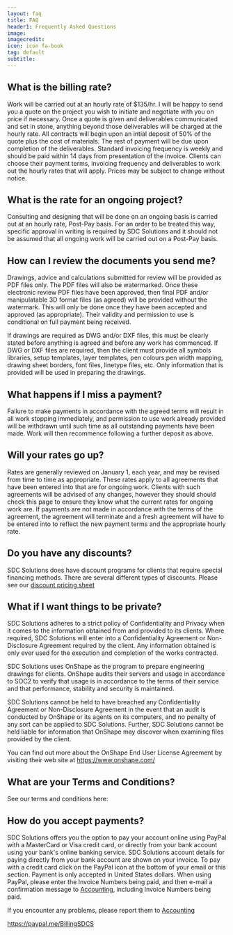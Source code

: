 ```yaml
---
layout: faq
title: FAQ
header1: Frequently Asked Questions
image: 
imagecredit: 
icon: icon fa-book
tag: default
subtitle: 
---
```


What is the billing rate?
------------------------
Work will be carried out at an hourly rate of $135/hr. I will be happy to send you a quote on the project you wish to initiate and negotiate with you on price if necessary. Once a quote is given and deliverables communicated and set in stone, anything beyond those deliverables will be charged at the hourly rate. All contracts will begin upon an intial deposit of 50% of the quote plus the cost of materials. The rest of payment will be due upon completion of the deliverables. Standard invoicing frequency is weekly and should be paid within 14 days from presentation of the invoice. Clients can choose their payment terms, invoicing frequency and deliverables to work out the hourly rates that will apply. Prices may be subject to change without notice.

What is the rate for an ongoing project?
------------------------
Consulting and designing that will be done on an ongoing basis is carried out at an hourly rate, Post-Pay basis.  For an order to be treated this way, specific approval in writing is required by SDC Solutions and it should not be assumed that all ongoing work will be carried out on a Post-Pay basis.

How can I review the documents you send me?
-------------------------------------------
Drawings, advice and calculations submitted for review will be provided as PDF files only. The PDF files will also be watermarked. Once these electronic review PDF files have been approved, then final PDF and/or manipulatable 3D format files (as agreed) will be provided without the watermark. This will only be done once they have been accepted and approved (as appropriate). Their validity and permission to use is conditional on full payment being received.

If drawings are required as DWG and/or DXF files, this must be clearly stated before anything is agreed and before any work has commenced. If DWG or DXF files are required, then the client must provide all symbols libraries, setup templates, layer templates, pen colours:pen width mapping, drawing sheet borders, font files, linetype files, etc. Only information that is provided will be used in preparing the drawings. 

What happens if I miss a payment?
---------------------------------
Failure to make payments in accordance with the agreed terms will result in all work stopping immediately, and permission to use work already provided will be withdrawn until such time as all outstanding payments have been made. Work will then recommence following a further deposit as above.

Will your rates go up?
----------------------
Rates are generally reviewed on January 1, each year, and may be revised from time to time as appropriate. These rates apply to all agreements that have been entered into that are for ongoing work. Clients with such agreements will be advised of any changes, however they should should check this page to ensure they know what the current rates for ongoing work are. If payments are not made in accordance with the terms of the agreement, the agreement will terminate and a fresh agreement will have to be entered into to reflect the new payment terms and the appropriate hourly rate.


Do you have any discounts?
--------
SDC Solutions does have discount programs for clients that require special financing methods. There are several different types of discounts. Please see our [discount pricing sheet]()

What if I want things to be private?
---------------------------
SDC Solutions adheres to a strict policy of Confidentiality and Privacy when it comes to the information obtained from and provided to its clients. Where required, SDC Solutions will enter into a Confidentiality Agreement or Non-Disclosure Agreement required by the client. Any information obtained is only ever used for the execution and completion of the works contracted.

SDC Solutions uses OnShape as the program to prepare engineering drawings for clients. OnShape audits their servers and usage in accordance to SOC2 to verify that usage is in accordance to the terms of their service and that performance, stability and security is maintained.

SDC Solutions cannot be held to have breached any Confidentiality Agreement or Non-Disclosure Agreement in the event that an audit is conducted by OnShape or its agents on its computers, and no penalty of any sort can be applied to SDC Solutions. Further, SDC Solutions cannot be held liable for information that OnShape may discover when examining files provided by the client.

You can find out more about the OnShape End User License Agreement by visiting their web site at <https://www.onshape.com/> 

What are your Terms and Conditions?
--------------------
See our terms and conditions here:

How do you accept payments?
--------
SDC Solutions offers you the option to pay your account online using PayPal with a MasterCard or Visa credit card, or directly from your bank account using your bank's online banking service. SDC Solutions account details for paying directly from your bank account are shown on your invoice.
To pay with a credit card click on the PayPal icon at the bottom of your email or this section. Payment is only accepted in United States dollars.
When using PayPal, please enter the Invoice Numbers being paid, and then e-mail a confirmation message to [Accounting](mailto:accounting@stevensondesignconsulting.com), including Invoice Numbers being paid.

If you encounter any problems, please report them to [Accounting](mailto:accounting@stevensondesignconsulting.com)

<https://paypal.me/BillingSDCS>

